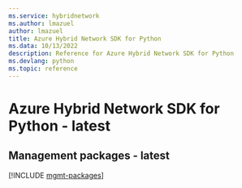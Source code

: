 ```yaml
---
ms.service: hybridnetwork
ms.author: lmazuel
author: lmazuel
title: Azure Hybrid Network SDK for Python
ms.data: 10/13/2022
description: Reference for Azure Hybrid Network SDK for Python
ms.devlang: python
ms.topic: reference
---
```

# Azure Hybrid Network SDK for Python - latest

## Management packages - latest
[!INCLUDE [mgmt-packages](hybrid-network-mgmt-index.md)]